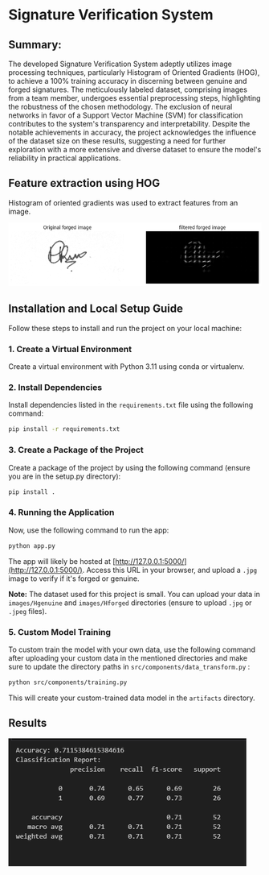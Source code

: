 
# Signature Verification System

## Summary: 

The developed Signature Verification System adeptly utilizes image processing techniques, 
particularly Histogram of Oriented Gradients (HOG), to achieve a 100% training accuracy in 
discerning between genuine and forged signatures. The meticulously labeled dataset, comprising 
images from a team member, undergoes essential preprocessing steps, highlighting the 
robustness of the chosen methodology. The exclusion of neural networks in favor of a Support 
Vector Machine (SVM) for classification contributes to the system's transparency and 
interpretability. Despite the notable achievements in accuracy, the project acknowledges the 
influence of the dataset size on these results, suggesting a need for further exploration with a 
more extensive and diverse dataset to ensure the model's reliability in practical applications.

## Feature extraction using HOG

Histogram of oriented gradients was used to extract features from an image. 

![Feature Extraction output](./artifacts/output.png)




## Installation and Local Setup Guide

Follow these steps to install and run the project on your local machine:

### 1. Create a Virtual Environment

Create a virtual environment with Python 3.11 using conda or virtualenv.

### 2. Install Dependencies

Install dependencies listed in the `requirements.txt` file using the following command:

```bash
pip install -r requirements.txt
```

### 3. Create a Package of the Project

Create a package of the project by using the following command (ensure you are in the setup.py directory):

```bash
pip install .
```

### 4. Running the Application

Now, use the following command to run the app:

```bash
python app.py
```

The app will likely be hosted at [http://127.0.0.1:5000/](http://127.0.0.1:5000/). Access this URL in your browser, and upload a `.jpg` image to verify if it's forged or genuine.

**Note:** The dataset used for this project is small. You can upload your data in `images/Hgenuine` and `images/Hforged` directories (ensure to upload `.jpg` or `.jpeg` files).

### 5. Custom Model Training

To custom train the model with your own data, use the following command after uploading your custom data in the mentioned directories and make sure to update the directory paths in `src/components/data_transform.py` :

```bash
python src/components/training.py
```

This will create your custom-trained data model in the `artifacts` directory.



## Results
![Feature Extraction output](./artifacts/evaluation%20results.png)